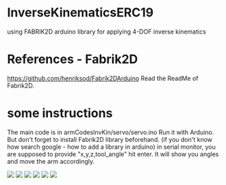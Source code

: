# InverseKinematicsERC19
using FABRIK2D arduino library for applying 4-DOF inverse kinematics
# References - Fabrik2D
https://github.com/henriksod/Fabrik2DArduino
Read the ReadMe of Fabrik2D.
# some instructions
The main code is in armCodesInvKin/servo/servo.ino Run it with Arduino.
But don't forget to install Fabrik2D library beforehand. (if you don't know how search google - how to add a library in arduino)
in serial monitor, you are supposed to provide "x,y,z,tool_angle" hit enter. It will show you angles and move the arm accordingly.

![](https://github.com/iut-160041010/InverseKinematicsERC19/blob/master/Applying%20Inverse%20Kinematics/Slide2.JPG)
![](https://github.com/iut-160041010/InverseKinematicsERC19/blob/master/Applying%20Inverse%20Kinematics/Slide3.JPG)
![](https://github.com/iut-160041010/InverseKinematicsERC19/blob/master/Applying%20Inverse%20Kinematics/Slide4.JPG)
![](https://github.com/iut-160041010/InverseKinematicsERC19/blob/master/Applying%20Inverse%20Kinematics/Slide5.JPG)
![](https://github.com/iut-160041010/InverseKinematicsERC19/blob/master/Applying%20Inverse%20Kinematics/Slide6.JPG)
![](https://github.com/iut-160041010/InverseKinematicsERC19/blob/master/Applying%20Inverse%20Kinematics/Slide7.JPG)

